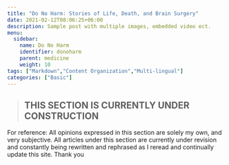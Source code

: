 ```yaml
---
title: "Do No Harm: Stories of Life, Death, and Brain Surgery"
date: 2021-02-12T08:06:25+06:00
description: Sample post with multiple images, embedded video ect.
menu:
  sidebar:
    name: Do No Harm
    identifier: donoharm
    parent: medicine
    weight: 10
tags: ["Markdown","Content Organization","Multi-lingual"]
categories: ["Basic"]
---
```

>##       THIS SECTION IS CURRENTLY UNDER CONSTRUCTION

For reference: All opinions expressed in this section are solely my own, and very subjective. All articles under this section are currently under revision and constantly being rewritten and rephrased as I reread and continually update this site. Thank you
